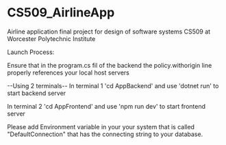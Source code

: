 # CS509_AirlineApp
Airline application final project for design of software systems CS509 at Worcester Polytechnic Institute

Launch Process:

Ensure that in the program.cs fil of the backend the policy.withorigin line properly references your local host servers

--Using 2 terminals--
In terminal 1 'cd AppBackend' and use 'dotnet run' to start backend server

In terminal 2 'cd AppFrontend' and use 'npm run dev' to start frontend server



Please add Environment variable in your your system that is called "DefaultConnection" that has the connecting string to your database.